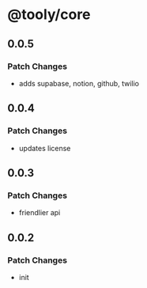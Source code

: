 # @tooly/core

## 0.0.5

### Patch Changes

- adds supabase, notion, github, twilio

## 0.0.4

### Patch Changes

- updates license

## 0.0.3

### Patch Changes

- friendlier api

## 0.0.2

### Patch Changes

- init
